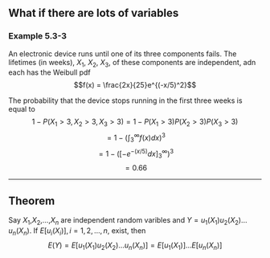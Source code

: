 What if there are lots of variables
---
### Example 5.3-3
An electronic device runs until one of its three components fails. The lifetimes (in weeks), $X_1$, $X_2$, $X_3$, of these components are independent, adn each has the Weibull pdf
$$f(x) = \frac{2x}{25}e^{(-x/5)^2}$$

The probability that the device stops running in the first three weeks is equal to 
$$1 - P(X_1 >3, X_2 > 3, X_3 > 3) = 1 - P(X_1 > 3)P(X_2 > 3)P(X_3 > 3) $$
$$ = 1-\left( \int_{3}^{\infty} f(x) dx\right)^3$$
$$ = 1-\left(\left[-e^{-(x/5)} dx\right]_{3}^{\infty}\right)^3$$
$$= 0.66$$

---

## Theorem
Say $X_1$,$X_2$,$\dots$,$X_n$ are independent random varibles and $Y = u_1 (X_1 )u_2 (X_2 )\dots u_n (X_n)$. If $E[u_i (X_i )], i = 1,2,\dots, n$, exist, then 
$$E(Y) = E[u_1 (X_1)u_2 (X_2)\dots u_n (X_n)] = E[u_1 (X_1 )]\dots E[u_n (X_n)]$$